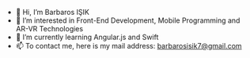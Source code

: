 - 👋 Hi, I’m Barbaros IŞIK
- 👀 I’m interested in Front-End Development, Mobile Programming and AR-VR Technologies
- 🌱 I’m currently learning Angular.js and Swift
- 📫 To contact me, here is my mail address: barbarosisik7@gmail.com

